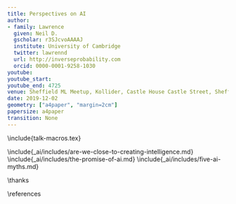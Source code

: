 ```yaml
---
title: Perspectives on AI
author:
- family: Lawrence
  given: Neil D.
  gscholar: r3SJcvoAAAAJ
  institute: University of Cambridge
  twitter: lawrennd
  url: http://inverseprobability.com
  orcid: 0000-0001-9258-1030
youtube: 
youtube_start: 
youtube_end: 4725
venue: Sheffield ML Meetup, Kollider, Castle House Castle Street, Sheffield
date: 2019-12-02
geometry: ["a4paper", "margin=2cm"]
papersize: a4paper
transition: None
---
```


\include{talk-macros.tex}

\include{_ai/includes/are-we-close-to-creating-intelligence.md}
\include{_ai/includes/the-promise-of-ai.md}
\include{_ai/includes/five-ai-myths.md}

\thanks

\references
